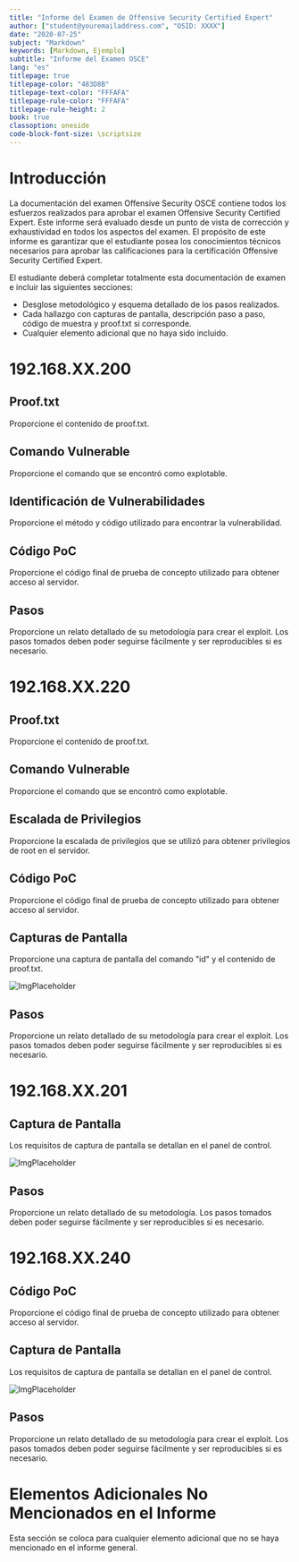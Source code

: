 ```yaml
---
title: "Informe del Examen de Offensive Security Certified Expert"
author: ["student@youremailaddress.com", "OSID: XXXX"]
date: "2020-07-25"
subject: "Markdown"
keywords: [Markdown, Ejemplo]
subtitle: "Informe del Examen OSCE"
lang: "es"
titlepage: true
titlepage-color: "483D8B"
titlepage-text-color: "FFFAFA"
titlepage-rule-color: "FFFAFA"
titlepage-rule-height: 2
book: true
classoption: oneside
code-block-font-size: \scriptsize
---
```

# Introducción

La documentación del examen Offensive Security OSCE contiene todos los esfuerzos realizados para aprobar el examen Offensive Security Certified Expert. Este informe será evaluado desde un punto de vista de corrección y exhaustividad en todos los aspectos del examen. El propósito de este informe es garantizar que el estudiante posea los conocimientos técnicos necesarios para aprobar las calificaciones para la certificación Offensive Security Certified Expert.

El estudiante deberá completar totalmente esta documentación de examen e incluir las siguientes secciones:

- Desglose metodológico y esquema detallado de los pasos realizados.
- Cada hallazgo con capturas de pantalla, descripción paso a paso, código de muestra y proof.txt si corresponde.
- Cualquier elemento adicional que no haya sido incluido.

# 192.168.XX.200

## Proof.txt

Proporcione el contenido de proof.txt.

## Comando Vulnerable

Proporcione el comando que se encontró como explotable.

## Identificación de Vulnerabilidades

Proporcione el método y código utilizado para encontrar la vulnerabilidad.

## Código PoC

Proporcione el código final de prueba de concepto utilizado para obtener acceso al servidor.

## Pasos

Proporcione un relato detallado de su metodología para crear el exploit. Los pasos tomados deben poder seguirse fácilmente y ser reproducibles si es necesario.

# 192.168.XX.220

## Proof.txt

Proporcione el contenido de proof.txt.

## Comando Vulnerable

Proporcione el comando que se encontró como explotable.

## Escalada de Privilegios

Proporcione la escalada de privilegios que se utilizó para obtener privilegios de root en el servidor.

## Código PoC

Proporcione el código final de prueba de concepto utilizado para obtener acceso al servidor.

## Capturas de Pantalla

Proporcione una captura de pantalla del comando "id" y el contenido de proof.txt.

![ImgPlaceholder](img/placeholder-image-300x225.png)

## Pasos

Proporcione un relato detallado de su metodología para crear el exploit. Los pasos tomados deben poder seguirse fácilmente y ser reproducibles si es necesario.

# 192.168.XX.201

## Captura de Pantalla

Los requisitos de captura de pantalla se detallan en el panel de control.

![ImgPlaceholder](img/placeholder-image-300x225.png)

## Pasos

Proporcione un relato detallado de su metodología. Los pasos tomados deben poder seguirse fácilmente y ser reproducibles si es necesario.

# 192.168.XX.240

## Código PoC

Proporcione el código final de prueba de concepto utilizado para obtener acceso al servidor.

## Captura de Pantalla

Los requisitos de captura de pantalla se detallan en el panel de control.

![ImgPlaceholder](img/placeholder-image-300x225.png)

## Pasos

Proporcione un relato detallado de su metodología para crear el exploit. Los pasos tomados deben poder seguirse fácilmente y ser reproducibles si es necesario.

# Elementos Adicionales No Mencionados en el Informe

Esta sección se coloca para cualquier elemento adicional que no se haya mencionado en el informe general.
